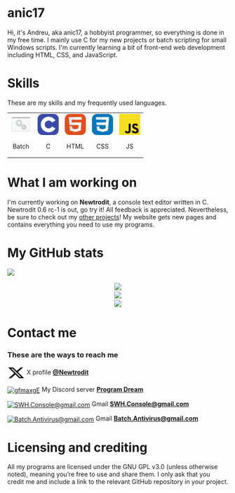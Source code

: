 # anic17

Hi, it's Andreu, aka anic17, a hobbyist programmer, so everything is done in my free time. I mainly use C for my new projects or batch scripting for small Windows scripts. I'm currently learning a bit of front-end web development including HTML, CSS, and JavaScript.

# Skills
These are my skills and my frequently used languages.
 
 <table align="center">
 <tr>
  <td><img src="assets/batch.png" height=48 width=48><br><p align="center">Batch</p</td><td> <img src="assets/c.svg" height=48 width=48><br><p align="center">C</p></td><td> <img src="assets/html5.svg" height=48 width=48><br><p align="center">HTML</p</td><td> <img src="assets/css3.svg" height=48 width=48><br><p align="center">CSS</p</td><td> <img src="assets/js.svg" height=48 width=48><br><p align="center">JS</p</td>
 </tr>
 </table>

 
# What I am working on

I'm currently working on <a style="text-decoration: none" href="https://github.com/anic17/Newtrodit">**Newtrodit**</a>, a console text editor written in C. Newtrodit 0.6 rc-1 is out, go try it! All feedback is appreciated.
Nevertheless, be sure to check out my <a href="https://anic17.github.io">other projects</a>! My website gets new pages and contains everything you need to use my programs.


# My GitHub stats

<img src="https://komarev.com/ghpvc/?username=anic17&style=for-the-badge">  

<p align="center">
<img src="https://github-readme-streak-stats.herokuapp.com/?user=anic17&theme=dark&hide_border=true">
<br>

<img src="https://github-readme-stats.vercel.app/api?username=anic17&include_all_commits=true&show_icons=true&hide_border=true&hide_title=true&count_private=true&theme=dark">
<br>

<img src="https://github-readme-stats.vercel.app/api/top-langs/?username=anic17&layout=compact&count_private=true&langs_count=8&hide_border=true&theme=dark">

# Contact me

### These are the ways to reach me  

<a href="https://x.com/Newtrodit" target="blank"><img align="center" src="assets/x.svg" alt="X profile" height="30" width="40" /></a>   X profile **[@Newtrodit](https://x.com/Newtrodit)**

<a href="https://discord.gg/gfmaxgE" target="blank"><img align="center" src="https://raw.githubusercontent.com/rahuldkjain/github-profile-readme-generator/master/src/images/icons/Social/discord.svg" alt="gfmaxgE" height="30" width="40" /></a>  My Discord server **[Program Dream](https://discord.gg/gfmaxgE)**

<a href="mailto:SWH.Console@gmail.com" target="blank"><img align="center" src="https://icon-icons.com/downloadimage.php?id=159149&root=2631/SVG/&file=gmail_new_logo_icon_159149.svg" alt="SWH.Console@gmail.com" height="30" width="40" /></a> Gmail **[SWH.Console@gmail.com](mailto:SWH.Console@gmail.com)**
 
<a href="mailto:Batch.Antivirus@gmail.com" target="blank"><img align="center" src="https://icon-icons.com/downloadimage.php?id=159149&root=2631/SVG/&file=gmail_new_logo_icon_159149.svg" alt="Batch.Antivirus@gmail.com" height="30" width="40" /></a> Gmail **[Batch.Antivirus@gmail.com](mailto:Batch.Antivirus@gmail.com)**
 
</p>
   
# Licensing and crediting

All my programs are licensed under the GNU GPL v3.0 (unless otherwise noted), meaning you’re free to use and share them. I only ask that you credit me and include a link to the relevant GitHub repository in your project.

 <!-- 
View counter 
-->
<img src="https://hits.seeyoufarm.com/api/count/incr/badge.svg?url=https%3A%2F%2Fgithub.com%2Fanic17&count_bg=%23FFFFFF&title_bg=%23FFFFFF&icon=&icon_color=%23FFFFFF&title=hits&edge_flat=false" height=0 width=0>
